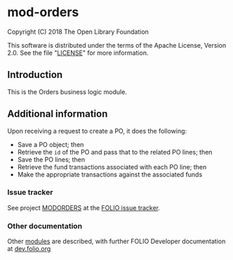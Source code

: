 # mod-orders

Copyright (C) 2018 The Open Library Foundation

This software is distributed under the terms of the Apache License,
Version 2.0. See the file "[LICENSE](LICENSE)" for more information.

## Introduction

This is the Orders business logic module.

## Additional information

 Upon receiving a request to create a PO, it does the following:

* Save a PO object; then 
* Retrieve the `id` of the PO and pass that to the related PO lines; then
* Save the PO lines; then
* Retrieve the fund transactions associated with each PO line; then
* Make the appropriate transactions against the associated funds

### Issue tracker

See project [MODORDERS](https://issues.folio.org/browse/MODORDERS)
at the [FOLIO issue tracker](https://dev.folio.org/guidelines/issue-tracker).

### Other documentation

Other [modules](https://dev.folio.org/source-code/#server-side) are described,
with further FOLIO Developer documentation at
[dev.folio.org](https://dev.folio.org/)
